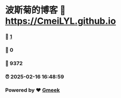 # 波斯菊的博客 :link: https://CmeiLYL.github.io 
### :page_facing_up: [1](https://CmeiLYL.github.io/tag.html) 
### :speech_balloon: 0 
### :hibiscus: 9372 
### :alarm_clock: 2025-02-16 16:48:59 
### Powered by :heart: [Gmeek](https://github.com/Meekdai/Gmeek)
